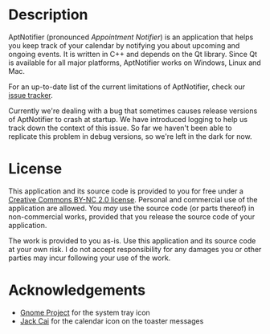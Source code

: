 Description
===========

AptNotifier (pronounced *Appointment Notifier*) is an application that helps you keep track of your calendar by notifying you about upcoming and ongoing events. It is written in C++ and depends on the Qt library. Since Qt is available for all major platforms, AptNotifier works on Windows, Linux and Mac.

For an up-to-date list of the current limitations of AptNotifier, check our [issue tracker](https://github.com/pieterdd/AptNotifier/issues).

Currently we're dealing with a bug that sometimes causes release versions of AptNotifier to crash at startup. We have introduced logging to help us track down the context of this issue. So far we haven't been able to replicate this problem in debug versions, so we're left in the dark for now.


License
=======

This application and its source code is provided to you for free under a [Creative Commons BY-NC 2.0 license](http://creativecommons.org/licenses/by-nc/2.0/be/deed.en). Personal and commercial use of the application are allowed. You *may* use the source code (or parts thereof) in non-commercial works, provided that you release the source code of your application.

The work is provided to you as-is. Use this application and its source code at your own risk. I do not accept responsibility for any damages you or other parties may incur following your use of the work.

Acknowledgements
================

- [Gnome Project](http://www.iconfinder.com/icondetails/55237/48/48_appointment_gnome_soon_icon) for the system tray icon
- [Jack Cai](http://findicons.com/icon/177418/clock_red?id=333998#) for the calendar icon on the toaster messages